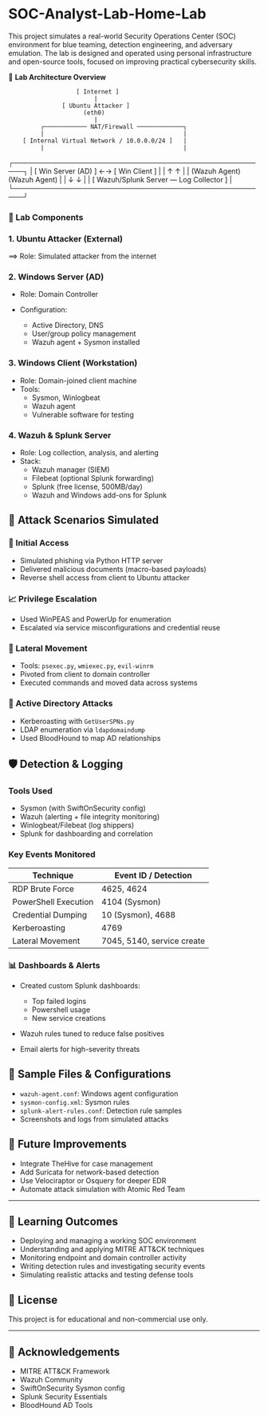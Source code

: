 # SOC-Analyst-Lab-Home-Lab
This project simulates a real-world Security Operations Center (SOC) environment for blue teaming, detection engineering, and adversary emulation. The lab is designed and operated using personal infrastructure and open-source tools, focused on improving practical cybersecurity skills.

🧱 **Lab Architecture Overview**

                       [ Internet ]
                            |
                   [ Ubuntu Attacker ]
                         (eth0)
                            |
             ┌──────────── NAT/Firewall ─────────────┐
             |                                       |
        [ Internal Virtual Network / 10.0.0.0/24 ]   |
             |                                       |
   ┌────────────────────────────────────────────────────┐
   |  [ Win Server (AD) ] ←→ [ Win Client ]             |
   |        ↑                        ↑                  |
   |     (Wazuh Agent)          (Wazuh Agent)           |
   |         ↓                        ↓                 |
   |        [ Wazuh/Splunk Server — Log Collector ]     |
   └────────────────────────────────────────────────────┘

### 🧩 Lab Components

### 1. Ubuntu Attacker (External)

==> Role: Simulated attacker from the internet

### 2. Windows Server (AD)

* Role: Domain Controller
* Configuration:

  * Active Directory, DNS
  * User/group policy management
  * Wazuh agent + Sysmon installed

### 3. Windows Client (Workstation)

* Role: Domain-joined client machine
* Tools:
  * Sysmon, Winlogbeat
  * Wazuh agent
  * Vulnerable software for testing

### 4. Wazuh & Splunk Server

* Role: Log collection, analysis, and alerting
* Stack:
  * Wazuh manager (SIEM)
  * Filebeat (optional Splunk forwarding)
  * Splunk (free license, 500MB/day)
  * Wazuh and Windows add-ons for Splunk

## 🎯 Attack Scenarios Simulated

### 🔐 Initial Access

* Simulated phishing via Python HTTP server
* Delivered malicious documents (macro-based payloads)
* Reverse shell access from client to Ubuntu attacker

### 📈 Privilege Escalation

* Used WinPEAS and PowerUp for enumeration
* Escalated via service misconfigurations and credential reuse

### 🔁 Lateral Movement

* Tools: `psexec.py`, `wmiexec.py`, `evil-winrm`
* Pivoted from client to domain controller
* Executed commands and moved data across systems

### 🎩 Active Directory Attacks

* Kerberoasting with `GetUserSPNs.py`
* LDAP enumeration via `ldapdomaindump`
* Used BloodHound to map AD relationships

## 🛡️ Detection & Logging

### Tools Used

* Sysmon (with SwiftOnSecurity config)
* Wazuh (alerting + file integrity monitoring)
* Winlogbeat/Filebeat (log shippers)
* Splunk for dashboarding and correlation

### Key Events Monitored

| Technique            | Event ID / Detection       |
| -------------------- | -------------------------- |
| RDP Brute Force      | 4625, 4624                 |
| PowerShell Execution | 4104 (Sysmon)              |
| Credential Dumping   | 10 (Sysmon), 4688          |
| Kerberoasting        | 4769                       |
| Lateral Movement     | 7045, 5140, service create |

### 📊 Dashboards & Alerts

* Created custom Splunk dashboards:

  * Top failed logins
  * Powershell usage
  * New service creations
* Wazuh rules tuned to reduce false positives
* Email alerts for high-severity threats

## 📁 Sample Files & Configurations

* `wazuh-agent.conf`: Windows agent configuration
* `sysmon-config.xml`: Sysmon rules
* `splunk-alert-rules.conf`: Detection rule samples
* Screenshots and logs from simulated attacks

## 🔄 Future Improvements

* Integrate TheHive for case management
* Add Suricata for network-based detection
* Use Velociraptor or Osquery for deeper EDR
* Automate attack simulation with Atomic Red Team

---

## 🧠 Learning Outcomes

* Deploying and managing a working SOC environment
* Understanding and applying MITRE ATT\&CK techniques
* Monitoring endpoint and domain controller activity
* Writing detection rules and investigating security events
* Simulating realistic attacks and testing defense tools

## 📎 License

This project is for educational and non-commercial use only.

---

## 🙌 Acknowledgements

* MITRE ATT\&CK Framework
* Wazuh Community
* SwiftOnSecurity Sysmon config
* Splunk Security Essentials
* BloodHound AD Tools

